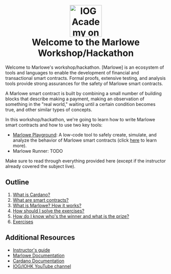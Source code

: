 <h1 align="center">
  <br>
  <a href="https://www.youtube.com/@iogacademy"><img src="https://ucarecdn.com/288e5001-d93e-4081-976b-0c6f72cc077e/iohksymbolbig.jpg" alt="IOG Academy on YouTube" width="100"></a>
  <br>
  Welcome to the Marlowe Workshop/Hackathon
  <br>
</h1>

Welcome to Marlowe's workshop/hackathon. [Marlowe] is an ecosystem of tools and languages to enable the development of financial and transactional smart contracts. Formal proofs, extensive testing, and analysis tools provide strong assurances for the safety of Marlowe smart contracts.

A Marlowe smart contract is built by combining a small number of building blocks that describe making a payment, making an observation of something in the "real world," waiting until a certain condition becomes true, and other similar types of concepts.

In this workshop/hackathon, we're going to learn how to write Marlowe smart contracts and how to use two key tools:
- [Marlowe Playground](https://play.marlowe.iohk.io/#/): A low-code tool to safely create, simulate, and analyze the behavior of Marlowe smart contracts (click [here](https://docs.marlowe.iohk.io/docs/developer-tools/playground) to learn more).
- Marlowe Runner: TODO

Make sure to read through everything provided here (except if the instructor already covered the subject live).

## Outline

1. [What is Cardano?]()
1. [What are smart contracts?]()
1. [What is Marlowe? How it works?]()
1. [How should I solve the exercises?]()
1. [How do I know who's the winner and what is the prize?]()
1. [Exercises]()

## Additional Resources

- [Instructor's guide](instructor-guide.md)
- [Marlowe Documentation](https://docs.marlowe.iohk.io/docs/introduction)
- [Cardano Documentation]()
- [IOG/IOHK YouTube channel]()
